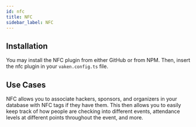 ```yaml
---
id: nfc
title: NFC
sidebar_label: NFC
---
```


## Installation

You may install the NFC plugin from either GitHub or from NPM. Then, insert the nfc plugin in your `vaken.config.ts` file.

## Use Cases

NFC allows you to associate hackers, sponsors, and organizers in your database with NFC tags if they have them. This then allows you to easily keep track of how people are checking into different events, attendance levels at different points throughout the event, and more.
